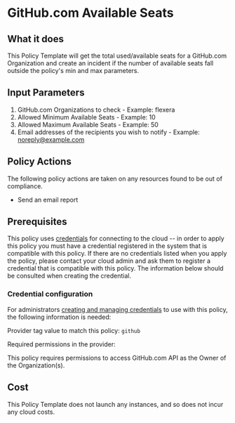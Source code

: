 # GitHub.com Available Seats

## What it does

This Policy Template will get the total used/available seats for a GitHub.com Organization and create an incident if the number of available seats fall outside the policy's min and max parameters.

## Input Parameters

1. GitHub.com Organizations to check - Example: flexera
2. Allowed Minimum Available Seats - Example: 10
3. Allowed Maximum Available Seats - Example: 50
4. Email addresses of the recipients you wish to notify - Example: noreply@example.com

## Policy Actions

The following policy actions are taken on any resources found to be out of compliance.

- Send an email report

## Prerequisites

This policy uses [credentials](https://docs.rightscale.com/policies/users/guides/credential_management.html)
for connecting to the cloud -- in order to apply this policy you must have a credential registered in the system that is compatible with this policy. If there are no
credentials listed when you apply the policy, please contact your cloud admin and ask them to register a credential that is compatible with this policy. The information below should be consulted when creating the credential.

### Credential configuration

For administrators [creating and managing credentials](https://docs.rightscale.com/policies/users/guides/credential_management.html) to use with this policy, the following information is needed: 

Provider tag value to match this policy: `github`

Required permissions in the provider:

This policy requires permissions to access GitHub.com API as the Owner of the Organization(s).

## Cost

This Policy Template does not launch any instances, and so does not incur any cloud costs.
